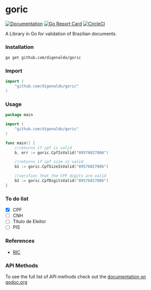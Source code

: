 # goric

[![Documentation](https://godoc.org/github.com/digenaldo/goric?status.svg)](http://godoc.org/github.com/digenaldo/goric)
[![Go Report Card](https://goreportcard.com/badge/github.com/digenaldo/goric)](https://goreportcard.com/report/github.com/digenaldo/goric)
[![CircleCI](https://circleci.com/gh/digenaldo/goric/tree/master.svg?style=svg)](https://circleci.com/gh/digenaldo/goric/tree/master)

A Library in Go for validation of Brazilian documents.

### Installation

```bash
go get github.com/digenaldo/goric
```

### Import

```go
import (
	"github.com/digenaldo/goric"
)
```

### Usage

```go
package main

import (
	"github.com/digenaldo/goric"
)

func main() {
	//returns if cpf is valid
	b, err := goric.CpfIsValid("89576827086")

	//returns if cpf size is valid
	b1 := goric.CpfSizeIsValid("89576827086")

	//verifies that the CPF digits are valid
	b2 := goric.CpfDigitsValid("89576827086")
}
```

### To do list

- [x] CPF
- [ ] CNH
- [ ] Título de Eleitor
- [ ] PIS

### References

- [RIC](http://www.justica.gov.br/Acesso/governanca/ric)

### API Methods

To see the full list of API methods check out the [documentation on godoc.org](https://godoc.org/github.com/digenaldo/goric)
